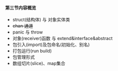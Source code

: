 
#### 第三节内容概览

+ struct(结构体) 与 对象实体类
+ <s>chan 通道</s>
+ panic 与 throw
+ 对象(receiver)函数 与 extend&interface&abstract
+ 包引入(import)及包命名(初始化、别名)
+ 打包运行(run build)
+ 包管理形式
+ 数组切片(slice)、map集合